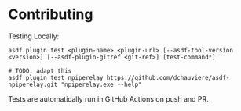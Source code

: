 # Contributing

Testing Locally:

```shell
asdf plugin test <plugin-name> <plugin-url> [--asdf-tool-version <version>] [--asdf-plugin-gitref <git-ref>] [test-command*]

# TODO: adapt this
asdf plugin test npiperelay https://github.com/dchauviere/asdf-npiperelay.git "npiperelay.exe --help"
```

Tests are automatically run in GitHub Actions on push and PR.
